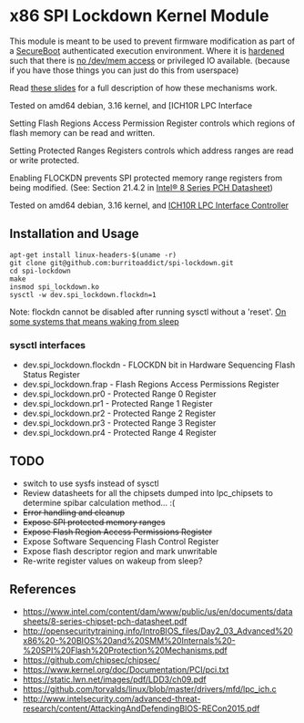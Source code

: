 # x86 SPI Lockdown Kernel Module

This module is meant to be used to prevent firmware modification as part of a
[SecureBoot](https://www.rodsbooks.com/efi-bootloaders/controlling-sb.html) authenticated execution environment.
Where it is [hardened](https://pax.grsecurity.net/docs/pax-future.txt) such that there is [no /dev/mem access](https://en.wikibooks.org/wiki/Grsecurity/Appendix/Grsecurity_and_PaX_Configuration_Options#Deny_reading/writing_to_/dev/kmem,_/dev/mem,_and_/dev/port) or privileged
IO available. (because if you have those things you can just do this
from userspace)

Read [these slides](http://opensecuritytraining.info/IntroBIOS_files/Day2_03_Advanced%20x86%20-%20BIOS%20and%20SMM%20Internals%20-%20SPI%20Flash%20Protection%20Mechanisms.pdf) for a full description of how these mechanisms work.

Tested on amd64 debian, 3.16 kernel, and [ICH10R LPC Interface

Setting Flash Regions Access Permission Register controls which regions
of flash memory can be read and written.

Setting Protected Ranges Registers controls which address ranges are
read or write protected.

Enabling FLOCKDN prevents SPI protected memory range registers from being
modified. (See: Section 21.4.2 in [Intel® 8 Series PCH
Datasheet](https://www.intel.com/content/dam/www/public/us/en/documents/datasheets/8-series-chipset-pch-datasheet.pdf))

Tested on amd64 debian, 3.16 kernel, and [ICH10R LPC Interface
Controller](https://www.intel.ca/content/dam/doc/datasheet/io-controller-hub-10-family-datasheet.pdf)

## Installation and Usage

    apt-get install linux-headers-$(uname -r)
    git clone git@github.com:burritoaddict/spi-lockdown.git
    cd spi-lockdown
    make
    insmod spi_lockdown.ko
    sysctl -w dev.spi_lockdown.flockdn=1

Note: flockdn cannot be disabled after running sysctl without a 'reset'.
[On some systems that means waking from sleep](https://support.apple.com/en-ca/HT204934)

### sysctl interfaces

* dev.spi_lockdown.flockdn - FLOCKDN bit in Hardware Sequencing Flash
  Status Register
* dev.spi_lockdown.frap - Flash Regions Access Permissions Register
* dev.spi_lockdown.pr0 - Protected Range 0 Register
* dev.spi_lockdown.pr1 - Protected Range 1 Register
* dev.spi_lockdown.pr2 - Protected Range 2 Register
* dev.spi_lockdown.pr3 - Protected Range 3 Register
* dev.spi_lockdown.pr4 - Protected Range 4 Register

## TODO

* switch to use sysfs instead of sysctl
* Review datasheets for all the chipsets dumped into lpc_chipsets to
  determine spibar calculation method... :(
* ~~Error handling and cleanup~~
* ~~Expose SPI protected memory ranges~~
* ~~Expose Flash Region Access Permissions Register~~
* Expose Software Sequencing Flash Control Register
* Expose flash descriptor region and mark unwritable
* Re-write register values on wakeup from sleep?

## References

* https://www.intel.com/content/dam/www/public/us/en/documents/datasheets/8-series-chipset-pch-datasheet.pdf
* http://opensecuritytraining.info/IntroBIOS_files/Day2_03_Advanced%20x86%20-%20BIOS%20and%20SMM%20Internals%20-%20SPI%20Flash%20Protection%20Mechanisms.pdf
* https://github.com/chipsec/chipsec/
* https://www.kernel.org/doc/Documentation/PCI/pci.txt
* https://static.lwn.net/images/pdf/LDD3/ch09.pdf
* https://github.com/torvalds/linux/blob/master/drivers/mfd/lpc_ich.c
* http://www.intelsecurity.com/advanced-threat-research/content/AttackingAndDefendingBIOS-RECon2015.pdf
